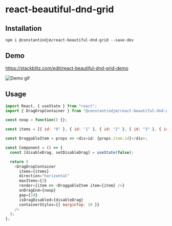 # react-beautiful-dnd-grid

## Installation

```
npm i @constantindjm/react-beautiful-dnd-grid --save-dev
```

## Demo

https://stackblitz.com/edit/react-beautiful-dnd-grid-demo

![Demo gif](./doc/demo.gif)

## Usage

```javascript
import React, { useState } from "react";
import { DragDropContainer } from "@constantindjm/react-beautiful-dnd-grid";

const noop = function() {};

const items = [{ id: "0" }, { id: "1" }, { id: "2" }, { id: "3" }, { id: "4" }];

const DraggableItem = props => <div>id: {props.item.id}</div>;

const Component = () => {
  const [disableDrag, setDisableDrag] = useState(false);

  return (
    <DragDropContainer
      items={items}
      direction="horizontal"
      maxItems={3}
      render={item => <DraggableItem item={item} />}
      onDragEnd={noop}
      gap={10}
      isDragDisabled={disableDrag}
      containerStyles={{ marginTop: 10 }}
    />
  );
};
```
